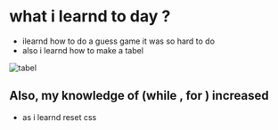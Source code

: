 # what i learnd to day ?
 * ilearnd how to do a guess game it was so hard to do
  * also i learnd how to make a tabel 
 
 ![tabel](https://www.dummies.com/wp-content/uploads/280307.image0.jpg)

 ## Also, my knowledge of (while , for ) increased 
 * as i learnd reset css 
